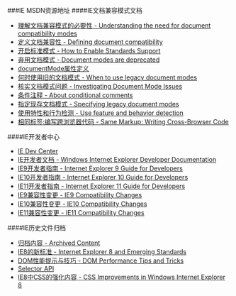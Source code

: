 ###IE MSDN资源地址
####IE文档兼容模式文档

+ [理解文档兼容模式的必要性 - Understanding the need for document compatibility modes](5)
+ [定义文档兼容性 - Defining document compatibility](1)
+ [开启标准模式 - How to Enable Standards Support](2)
+ [弃用文档模式 - Document modes are deprecated](3)
+ [documentMode属性定义](4)
+ [何时使用旧的文档模式 - When to use legacy document modes](8)
+ [核实文档模式问题 - Investigating Document Mode Issues](9)
+ [条件注释 - About conditional comments](12)
+ [指定现存文档模式 - Specifying legacy document modes](14)
+ [使用特性和行为检测 - Use feature and behavior detection](15)
+ [相同标签:编写跨浏览器代码 - Same Markup: Writing Cross-Browser Code](16)

####IE开发者中心

+ [IE Dev Center](17)
+ [IE开发者文档 - Windows Internet Explorer Developer Documentation](21)
+ [IE9开发者指南 - Internet Explorer 9 Guide for Developers](18)
+ [IE10开发者指南 - Internet Explorer 10 Guide for Developers](19)
+ [IE11开发者指南 - Internet Explorer 11 Guide for Developers](20)
+ [IE9兼容性变更 - IE9 Compatibility Changes](22)
+ [IE10兼容性变更 - IE10 Compatibility Changes](23)
+ [IE11兼容性变更 - IE11 Compatibility Changes](24)

####IE历史文件归档

+ [归档内容 - Archived Content](6)
+ [IE8的新标准 - Internet Explorer 8 and Emerging Standards](7)
+ [DOM性能提示与技巧 - DOM Performance Tips and Tricks](10)
+ [Selector API](11)
+ [IE8中CSS的强化内容 - CSS Improvements in Windows Internet Explorer 8](13)


[1]: http://msdn.microsoft.com/en-us/library/cc288325(v=vs.85).aspx
[2]: http://msdn.microsoft.com/en-us/library/gg699338(v=vs.85).aspx
[3]: http://msdn.microsoft.com/en-us/library/dn384051(v=vs.85).aspx
[4]: http://msdn.microsoft.com/en-us/library/cc196988(v=vs.85).aspx
[5]: http://msdn.microsoft.com/en-us/library/jj676916(v=vs.85).aspx
[6]: http://msdn.microsoft.com/en-us/library/hh772377.aspx
[7]: http://msdn.microsoft.com/en-us/library/ff462057.aspx#ajaxnav
[8]: http://msdn.microsoft.com/en-us/library/jj676917(v=vs.85).aspx
[9]: http://msdn.microsoft.com/en-us/library/gg699340(v=vs.85).aspx
[10]: http://msdn.microsoft.com/en-us/library/ee358802(v=vs.85).aspx
[11]: http://msdn.microsoft.com/en-us/library/hh772725(v=vs.85).aspx
[12]: http://msdn.microsoft.com/en-us/library/ms537512(v=vs.85).aspx
[13]: http://msdn.microsoft.com/en-us/library/hh772691(v=vs.85).aspx
[14]: http://msdn.microsoft.com/en-us/library/jj676915(v=vs.85).aspx
[15]: http://msdn.microsoft.com/en-us/library/ff986088(v=vs.85).aspx
[16]: http://blogs.msdn.com/b/ie/archive/2010/04/14/same-markup-writing-cross-browser-code.aspx
[17]: http://msdn.microsoft.com/en-US/ie/
[18]: http://msdn.microsoft.com/en-US/ie/ff468705
[19]: http://msdn.microsoft.com/en-us/library/ie/hh673549(v=vs.85).aspx
[20]: http://msdn.microsoft.com/en-us/library/ie/bg182636(v=vs.85).aspx
[21]: http://msdn.microsoft.com/en-us/library/hh772401(v=vs.85).aspx
[22]: http://msdn.microsoft.com/en-us/library/ff986083(v=vs.85).aspx
[23]: http://msdn.microsoft.com/en-us/library/hh801219(v=vs.85).aspx
[24]: http://msdn.microsoft.com/en-us/library/dn384049(v=vs.85).aspx